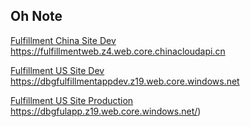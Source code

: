 ## Oh Note

[Fulfillment China Site Dev](https://fulfillmentweb.z4.web.core.chinacloudapi.cn) https://fulfillmentweb.z4.web.core.chinacloudapi.cn

[Fulfillment US Site Dev](https://dbgfulfillmentappdev.z19.web.core.windows.net) https://dbgfulfillmentappdev.z19.web.core.windows.net

[Fulfillment US Site Production](https://dbgfulapp.z19.web.core.windows.net) https://dbgfulapp.z19.web.core.windows.net/)
